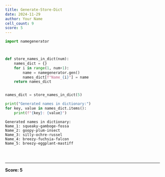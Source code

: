 ```yaml
---
title: Generate-Store-Dict
date: 2024-11-29
author: Your Name
cell_count: 9
score: 5
---
```


```python
import namegenerator



```


```python

```


```python
def store_names_in_dict(num):
    names_dict = {}
    for i in range(1, num+1):
        name = namegenerator.gen()
        names_dict[f"Name_{i}"] = name
    return names_dict


```


```python

```


```python
names_dict = store_names_in_dict(5)

```


```python
print("Generated names in dictionary:")
for key, value in names_dict.items():
    print(f"{key}: {value}")
```

    Generated names in dictionary:
    Name_1: squeaky-gamboge-fossa
    Name_2: goopy-plum-insect
    Name_3: silly-ochre-russel
    Name_4: breezy-fuchsia-falcon
    Name_5: breezy-eggplant-mastiff



```python

```


```python

```


```python

```


---
**Score: 5**
